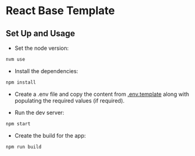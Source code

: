 # React Base Template

## Set Up and Usage

- Set the node version:

```bash
nvm use
```

- Install the dependencies:

```bash
npm install
```

- Create a .env file and copy the content from [.env.template](.env.template) along with populating the required values (if required).

- Run the dev server:

```bash
npm start
```

- Create the build for the app:

```bash
npm run build
```

